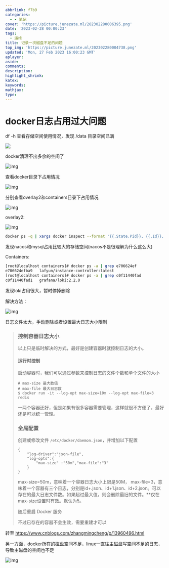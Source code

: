 ```yaml
---
abbrlink: f7b9
categories:
  - - 笔记
cover: 'https://picture.junezate.ml/202302280006395.png'
date: '2023-02-28 00:00:23'
tags:
  - 运维
title: 记录一次磁盘不足的问题
top_img: 'https://picture.junezate.ml/202302280004738.png'
updated: 'Mon, 27 Feb 2023 16:00:23 GMT'
aplayer:
aside:
comments:
description:
highlight_shrink:
katex:
keywords:
mathjax:
type:
---
```

# docker日志占用过大问题

df -h 查看存储空间使用情况，发现 /data 目录空间已满

![](https://picture.junezate.ml/202302272358805.png)

docker清理不出多余的空间了

![img](https://picture.junezate.ml/202302272358942.png)

查看docker目录下占用情况

![img](https://picture.junezate.ml/202302272359556.png)

分别查看overlay2和containers目录下占用情况

![img](https://picture.junezate.ml/202302272359385.png)

overlay2:

![img](https://picture.junezate.ml/202302272359755.png)

```Bash
docker ps -q | xargs docker inspect --format '{{.State.Pid}}, {{.Id}}, {{.Name}}, {{.GraphDriver.Data.WorkDir}}' | grep "357860f908577317c242ff3ff7005744dd7bd22e4504a2716780ec3db07f462a"
```

发现nacos和mysql占用比较大的存储空间(nacos不是很理解为什么这么大)

Containers:

```Bash
[root@localhost containers]# docker ps -a | grep e706624ef
e706624efba9   lafyun/instance-controller:latest                       "docker-entrypoint.s…"   4 months ago    Up 4 months   0.0.0.0:49155->9000/tcp, :::49155->9000/tcp                                                                                                           docker-compose-instance-controller-1
[root@localhost containers]# docker ps -a | grep c0f11440fad
c0f11440fad1   grafana/loki:2.2.0                                      "/usr/bin/loki -conf…"   3 months ago    Up 3 months   0.0.0.0:3100->3100/tcp, :::3100->3100/tcp                                                                                                             test-loki
```

发现loki占用很大，暂时停掉删除

解决方法：

![img](https://picture.junezate.ml/202302272359567.png)

日志文件太大，手动删除或者设置最大日志大小限制

> ### **控制容器日志大小**
>
> 以上只是临时解决的方式，最好是创建容器时就控制日志的大小。
>
> #### **运行时控制**
>
> 启动容器时，我们可以通过参数来控制日志的文件个数和单个文件的大小
>
> ```
> # max-size 最大数值
> # max-file 最大日志数
> $ docker run -it --log-opt max-size=10m --log-opt max-file=3 redis
> ```
>
> 一两个容器还好，但是如果有很多容器需要管理，这样就很不方便了，最好还是可以统一管理。
>
> ### **全局配置**
>
> 创建或修改文件 `/etc/docker/daemon.json`，并增加以下配置
>
> ```
> {
>     "log-driver":"json-file",
>     "log-opts":{
>         "max-size" :"50m","max-file":"3"
>     }
> }
> ```
>
> max-size=50m，意味着一个容器日志大小上限是50M，  max-file=3，意味着一个容器有三个日志，分别是id+.json、id+1.json、id+2.json。可以存在的最大日志文件数。如果超过最大值，则会删除最旧的文件。**仅在max-size设置时有效。默认为5。
>
> 随后重启 Docker 服务
>
> 不过已存在的容器不会生效，需要重建才可以

转至 https://www.cnblogs.com/zhangmingcheng/p/13960496.html

另一方面，docker所在的磁盘空间不足，linux一直往主磁盘写空间不足的日志，导致主磁盘的空间也不足

![img](https://picture.junezate.ml/202302272359471.png)
